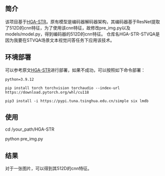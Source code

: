 ## 简介

该项目基于[HGA-STR](https://github.com/luyang-NWPU/HGA-STR)。原有模型是编码器解码器架构，其编码器基于ResNet提取了512D的cnn特征，为了使用该cnn特征，故修改pre_img.py以及models/model.py，得到编码器的512D的cnn特征。
仓库名HGA-STR-STVQA是因为我要在STVQA场景文本视觉问答任务下应用该技术。



## 环境部署

可以参考原文[HGA-STR](https://github.com/luyang-NWPU/HGA-STR)进行部署，如果不成功，可以按照如下命令部署：

`python=3.9.12`

`pip install torch torchvision torchaudio --index-url https://download.pytorch.org/whl/cu118`

`pip3 install -i https://pypi.tuna.tsinghua.edu.cn/simple six lmdb`



## 使用

cd /your_path/HGA-STR

python pre_img.py



## 结果

对于一张图片，可以得到其512D的cnn特征。
